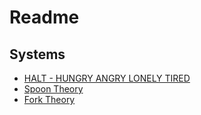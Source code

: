# Readme

## Systems

* [HALT - HUNGRY ANGRY LONELY TIRED](https://medium.com/getbravely/halt-coping-skills-how-to-start-and-what-to-do-next-e51165040dab)
* [Spoon Theory](https://butyoudontlooksick.com/articles/written-by-christine/the-spoon-theory/)
* [Fork Theory](https://jenrose.com/fork-theory/)
